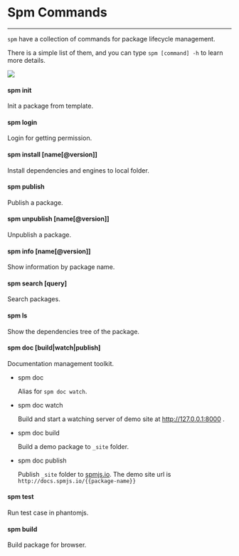# Spm Commands

---

`spm` have a collection of commands for package lifecycle management.

There is a simple list of them, and you can type `spm [command] -h` to learn more details.

![](http://gtms03.alicdn.com/tps/i3/TB1b5ANHVXXXXc1XXXX4ceaOpXX-609-440.png)

#### spm init
Init a package from template.

#### spm login
Login for getting permission.

#### spm install [name[@version]]
Install dependencies and engines to local folder.

#### spm publish
Publish a package.

#### spm unpublish [name[@version]]
Unpublish a package.

#### spm info [name[@version]]
Show information by package name.

#### spm search [query]
Search packages.

#### spm ls
Show the dependencies tree of the package.

#### spm doc [build|watch|publish]
Documentation management toolkit.

* spm doc

  Alias for `spm doc watch`.

* spm doc watch

  Build and start a watching server of demo site at http://127.0.0.1:8000 .

* spm doc build

  Build a demo package to `_site` folder.

* spm doc publish

  Publish `_site` folder to [spmjs.io](http://spmjs.io/). The demo site url is `http://docs.spmjs.io/{{package-name}}`

#### spm test

Run test case in phantomjs.


#### spm build

Build package for browser.


